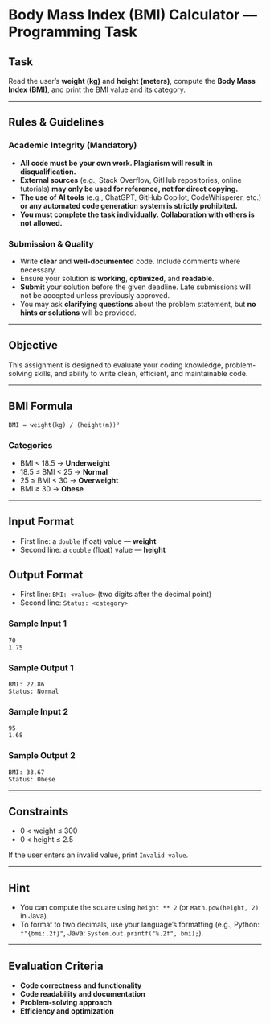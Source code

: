 # Body Mass Index (BMI) Calculator — Programming Task

## Task

Read the user’s **weight (kg)** and **height (meters)**, compute the **Body Mass Index (BMI)**, and print the BMI value and its category.

---

## Rules & Guidelines

### Academic Integrity (Mandatory)

* **All code must be your own work. Plagiarism will result in disqualification.**
* **External sources** (e.g., Stack Overflow, GitHub repositories, online tutorials) **may only be used for reference, not for direct copying.**
* **The use of AI tools** (e.g., ChatGPT, GitHub Copilot, CodeWhisperer, etc.) **or any automated code generation system is strictly prohibited.**
* **You must complete the task individually. Collaboration with others is not allowed.**

### Submission & Quality

* Write **clear** and **well-documented** code. Include comments where necessary.
* Ensure your solution is **working**, **optimized**, and **readable**.
* **Submit** your solution before the given deadline. Late submissions will not be accepted unless previously approved.
* You may ask **clarifying questions** about the problem statement, but **no hints or solutions** will be provided.

---

## Objective

This assignment is designed to evaluate your coding knowledge, problem-solving skills, and ability to write clean, efficient, and maintainable code.

---

## BMI Formula

```markdown
BMI = weight(kg) / (height(m))²
```

### Categories

* BMI < 18.5 → **Underweight**
* 18.5 ≤ BMI < 25 → **Normal**
* 25 ≤ BMI < 30 → **Overweight**
* BMI ≥ 30 → **Obese**

---

## Input Format

* First line: a `double` (float) value — **weight**
* Second line: a `double` (float) value — **height**

## Output Format

* First line: `BMI: <value>` (two digits after the decimal point)
* Second line: `Status: <category>`

### Sample Input 1

```plaintext
70
1.75
```

### Sample Output 1

```plaintext
BMI: 22.86
Status: Normal
```

### Sample Input 2

```plaintext
95
1.68
```

### Sample Output 2

```plaintext
BMI: 33.67
Status: Obese
```

---

## Constraints

* 0 < weight ≤ 300
* 0 < height ≤ 2.5

If the user enters an invalid value, print `Invalid value`.

---

## Hint

* You can compute the square using `height ** 2` (or `Math.pow(height, 2)` in Java).
* To format to two decimals, use your language’s formatting (e.g., Python: `f"{bmi:.2f}"`, Java: `System.out.printf("%.2f", bmi);`).

---

## Evaluation Criteria

* **Code correctness and functionality**
* **Code readability and documentation**
* **Problem-solving approach**
* **Efficiency and optimization**
